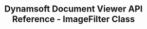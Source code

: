 ---
layout: default-layout
needAutoGenerateSidebar: true
needGenerateH3Content: true
noTitleIndex: true
title: Dynamsoft Document Viewer API Reference - ImageFilter Class
keywords: Documentation, Dynamsoft Document Viewer, API Reference, ImageFilter Class
breadcrumbText: ImageFilter Class
description: Dynamsoft Document Viewer Documentation API Reference ImageFilter Class Page
permalink: /api/class/advanced/imagefilter.html
---